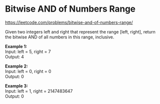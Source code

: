 # Bitwise AND of Numbers Range
https://leetcode.com/problems/bitwise-and-of-numbers-range/

Given two integers left and right that represent the range [left, right], return the bitwise AND of all numbers in this range, inclusive.

<b>Example 1:</b>\
Input: left = 5, right = 7\
Output: 4

<b>Example 2:</b>\
Input: left = 0, right = 0\
Output: 0

<b>Example 3:</b>\
Input: left = 1, right = 2147483647\
Output: 0